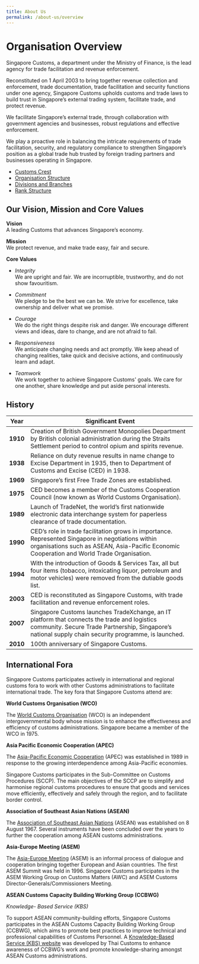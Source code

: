 ```yaml
---
title: About Us
permalink: /about-us/overview
---
```


# Organisation Overview
Singapore Customs, a department under the Ministry of Finance, is the lead agency for trade facilitation and revenue enforcement.

Reconstituted on 1 April 2003 to bring together revenue collection and enforcement, trade documentation, trade facilitation and security functions under one agency, Singapore Customs upholds customs and trade laws to build trust in Singapore’s external trading system, facilitate trade, and protect revenue.

We facilitate Singapore’s external trade, through collaboration with government agencies and businesses, robust regulations and effective enforcement.

We play a proactive role in balancing the intricate requirements of trade facilitation, security, and regulatory compliance to strengthen Singapore’s position as a global trade hub trusted by foreign trading partners and businesses operating in Singapore.

-   [Customs Crest](/about-us/customs-crest)
-   [Organisation Structure](/about-us/organisation-structure)
-   [Divisions and Branches](/about-us/division-and-structure)
-   [Rank Structure](/about-us/rank-structure)

## Our Vision, Mission and Core Values

**Vision** <br>
A leading Customs that advances Singapore’s economy.

**Mission**<br>
We protect revenue, and make trade easy, fair and secure.

**Core Values**

-   *Integrity* <br> We are upright and fair. We are incorruptible, trustworthy, and do not show favouritism.
    
-   *Commitment* <br>We pledge to be the best we can be. We strive for excellence, take ownership and deliver what we promise.

-   *Courage*<br> We do the right things despite risk and danger. We encourage different views and ideas, dare to change, and are not afraid to fail.
    
-   *Responsiveness* <br>We anticipate changing needs and act promptly. We keep ahead of changing realities, take quick and decisive actions, and continuously learn and adapt.
    
-   *Teamwork* <br>We work together to achieve Singapore Customs' goals. We care for one another, share knowledge and put aside personal interests.

## History 

|Year    |Significant Event                                                                                                                                                                                      |
|--------|-------------------------------------------------------------------------------------------------------------------------------------------------------------------------------------------------------|
|**1910**| Creation of British Government Monopolies Department by British colonial administration during the Straits Settlement period to control opium and spirits revenue.                                    |
|**1938**| Reliance on duty revenue results in name change to Excise Department in 1935, then to Department of Customs and Excise (CED) in 1938.                                                                 |
|**1969**| Singapore’s first Free Trade Zones are established.                                                                                                                                                   |
|**1975**| CED becomes a member of the Customs Cooperation Council (now known as World Customs Organisation).                                                                                                    |
|**1989**| Launch of TradeNet, the world’s first nationwide electronic data interchange system for paperless clearance of trade documentation.                                                                   |
|**1990**| CED’s role in trade facilitation grows in importance. Represented Singapore in negotiations within organisations such as ASEAN, Asia-Pacific Economic Cooperation and World Trade Organisation.       |
|**1994**| With the introduction of Goods & Services Tax, all but four items (tobacco, intoxicating liquor, petroleum and motor vehicles) were removed from the dutiable goods list.                             |
|**2003**| CED is reconstituted as Singapore Customs, with trade facilitation and revenue enforcement roles.                                                                                                     |
|**2007**| Singapore Customs launches TradeXchange, an IT platform that connects the trade and logistics community. Secure Trade Partnership, Singapore’s national supply chain security programme, is launched. |
|**2010**| 100th anniversary of Singapore Customs.                                                                                                                                                               |

## International Fora

Singapore Customs participates actively in international and regional customs fora to work with other Customs administrations to facilitate international trade. The key fora that Singapore Customs attend are:

**World Customs Organisation (WCO)**

The [World Customs Organisation](http://www.wcoomd.org/en.aspx) (WCO) is an independent intergovernmental body whose mission is to enhance the effectiveness and efficiency of customs administrations. Singapore became a member of the WCO in 1975.

**Asia Pacific Economic Cooperation (APEC)**

The [Asia-Pacific Economic Cooperation](http://www.apec.org/) (APEC) was established in 1989 in response to the growing interdependence among Asia-Pacific economies.

Singapore Customs participates in the Sub-Committee on Customs Procedures (SCCP). The main objectives of the SCCP are to simplify and harmonise regional customs procedures to ensure that goods and services move efficiently, effectively and safely through the region, and to facilitate border control.

**Association of Southeast Asian Nations (ASEAN)**

The [Association of Southeast Asian Nations](http://www.asean.org/) (ASEAN) was established on 8 August 1967. Several instruments have been concluded over the years to further the cooperation among ASEAN customs administrations.

**Asia-Europe Meeting (ASEM)**

The [Asia-Europe Meeting](http://www.aseminfoboard.org/) (ASEM) is an informal process of dialogue and cooperation bringing together European and Asian countries. The first ASEM Summit was held in 1996. Singapore Customs participates in the ASEM Working Group on Customs Matters (AWC) and ASEM Customs Director-Generals/Commissioners Meeting.

**ASEAN Customs Capacity Building Working Group (CCBWG)**

*Knowledge- Based Service (KBS)*

To support ASEAN community-building efforts, Singapore Customs participates in the ASEAN Customs Capacity Building Working Group (CCBWG), which aims to promote best practices to improve technical and professional capabilities of Customs Personnel. A [Knowledge-Based Service (KBS) website](http://kbscustoms.asean.org/) was developed by Thai Customs to enhance awareness of CCBWG’s work and promote knowledge-sharing amongst ASEAN Customs administrations.
